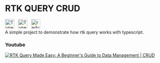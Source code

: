 # RTK QUERY CRUD

<img align="left" alt="TypeScript" width="30px" style="padding-right:10px;" src="https://cdn.jsdelivr.net/gh/devicons/devicon/icons/typescript/typescript-plain.svg" />
<img align="left" alt="TypeScript" width="30px" style="padding-right:10px;" src="https://www.vectorlogo.zone/logos/reactjs/reactjs-icon.svg" />
<img align="left" alt="redux" width="30px" style="padding-right:10px;" src="https://uxwing.com/wp-content/themes/uxwing/download/brands-and-social-media/redux-icon.png" />

<br/>
<br/>
A simple project to demonstrate how rtk query works with typescript.

### Youtube
[![RTK Query Made Easy: A Beginner's Guide to Data Management | CRUD](https://ytcards.demolab.com/?id=DRxBQcRbC_8&title=RTK+Query+Made+Easy%3A+A+Beginner%27s+Guide+to+Data+Management+%7C+CRUD&lang=en&timestamp=1682625606&background_color=%230d1117&title_color=%23ffffff&stats_color=%23dedede&width=250 "RTK Query Made Easy: A Beginner's Guide to Data Management | CRUD")](https://www.youtube.com/watch?v=DRxBQcRbC_8)
